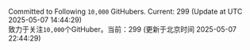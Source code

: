 Committed to Following `10,000` GitHubers. Current: <!-- FOLLOWING_COUNT -->299<!-- FOLLOWING_COUNT --> (Update at UTC <!-- LAST_UPDATED -->2025-05-07 14:44:29<!-- LAST_UPDATED -->)<br>
致力于关注`10,000`个GitHuber。当前：<!-- FOLLOWING_COUNT -->299<!-- FOLLOWING_COUNT --> (更新于北京时间 <!-- LAST_UPDATED_CST -->2025-05-07 22:44:29<!-- LAST_UPDATED_CST -->)
